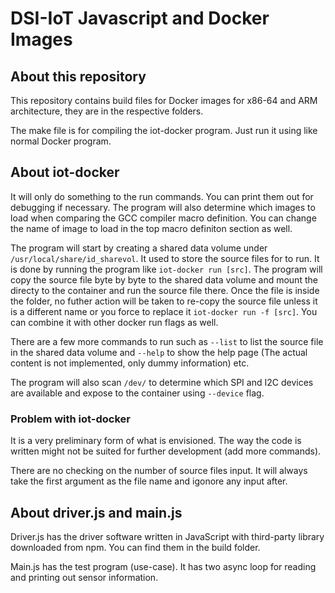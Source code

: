 # DSI-IoT Javascript and Docker Images

## About this repository
This repository contains build files for Docker images for x86-64 and ARM architecture, they are in the respective folders.

The make file is for compiling the iot-docker program. Just run it using like normal Docker program.

## About iot-docker
It will only do something to the run commands. You can print them out for debugging if necessary. The program will also determine which images to load when comparing the GCC compiler macro definition. You can change the name of image to load in the top macro definiton section as well.

The program will start by creating a shared data volume under ```/usr/local/share/id_sharevol```. It used to store the source files for to run. It is done by running the program like ```iot-docker run [src]```. The program will copy the source file byte by byte to the shared data volume and mount the directy to the container and run the source file there. Once the file is inside the folder, no futher action will be taken to re-copy the source file unless it is a different name or you force to replace it ```iot-docker run -f [src]```. You can combine it with other docker run flags as well.

There are a few more commands to run such as ```--list``` to list the source file in the shared data volume and ```--help``` to show the help page (The actual content is not implemented, only dummy information) etc.

The program will also scan ```/dev/``` to determine which SPI and I2C devices are available and expose to the container using ```--device``` flag.

### Problem with iot-docker
It is a very preliminary form of what is envisioned. The way the code is written might not be suited for further development (add more commands).

There are no checking on the number of source files input. It will always take the first argument as the file name and igonore any input after.

## About driver.js and main.js
Driver.js has the driver software written in JavaScript with third-party library downloaded from npm. You can find them in the build folder.

Main.js has the test program (use-case). It has two async loop for reading and printing out sensor information.
